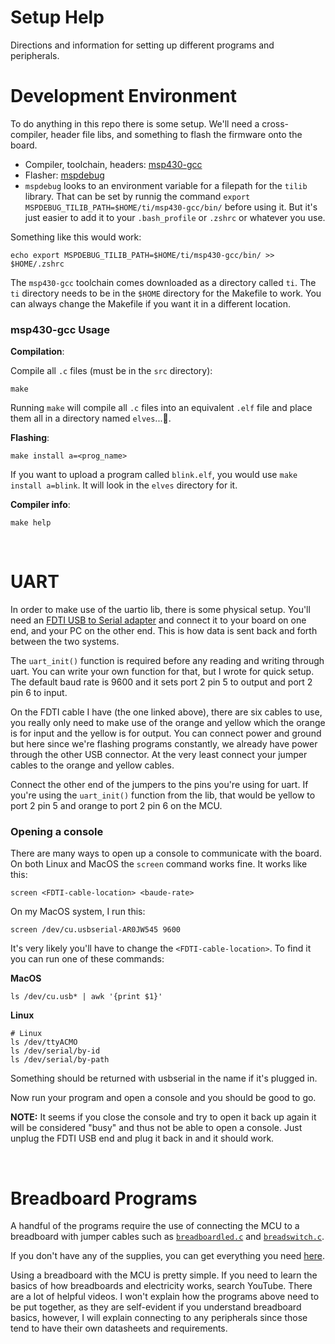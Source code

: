 # Setup Help
Directions and information for setting up different programs and peripherals.


# Development Environment
To do anything in this repo there is some setup. We'll need a cross-compiler, header file libs, and something to flash the firmware onto the board.

- Compiler, toolchain, headers: [msp430-gcc](https://www.ti.com/tool/MSP430-GCC-OPENSOURCE)
- Flasher: [mspdebug](https://github.com/dlbeer/mspdebug)
- `mspdebug` looks to an environment variable for a filepath for the `tilib` library. That can be set by runnig the command `export MSPDEBUG_TILIB_PATH=$HOME/ti/msp430-gcc/bin/` before using it. But it's just easier to add it to your `.bash_profile` or `.zshrc` or whatever you use.

Something like this would work:
```
echo export MSPDEBUG_TILIB_PATH=$HOME/ti/msp430-gcc/bin/ >> $HOME/.zshrc
```

The `msp430-gcc` toolchain comes downloaded as a directory called `ti`. The `ti` directory needs to be in the `$HOME` directory for the Makefile to work. You can always change the Makefile if you want it in a different location.

### **msp430-gcc Usage**

**Compilation**:

Compile all `.c` files (must be in the `src` directory):
```
make
```
Running `make` will compile all `.c` files into an equivalent `.elf` file and place them all in a directory named `elves`...🧝.

**Flashing**:
```
make install a=<prog_name>
```
If you want to upload a program called `blink.elf`, you would use `make install a=blink`. It will look in the `elves` directory for it.

**Compiler info**:
```
make help
```
<br>

# UART
In order to make use of the uartio lib, there is some physical setup. You'll need an [FDTI USB to Serial adapter](https://www.amazon.com/dp/B07RBK2P47?psc=1&ref=ppx_yo2_dt_b_product_details) and connect it to your board on one end, and your PC on the other end. This is how data is sent back and forth between the two systems.

The `uart_init()` function is required before any reading and writing through uart. You can write your own function for that, but I wrote for quick setup. The default baud rate is 9600 and it sets port 2 pin 5 to output and port 2 pin 6 to input.


On the FDTI cable I have (the one linked above), there are six cables to use, you really only need to make use of the orange and yellow which the orange is for input and the yellow is for output. You can connect power and ground but here since we're flashing programs constantly, we already have power through the other USB connector. At the very least connect your jumper cables to the orange and yellow cables.

Connect the other end of the jumpers to the pins you're using for uart. If you're using the `uart_init()` function from the lib, that would be yellow to port 2 pin 5 and orange to port 2 pin 6 on the MCU.

### Opening a console
There are many ways to open up a console to communicate with the board. On both Linux and MacOS the `screen` command works fine. It works like this:
```
screen <FDTI-cable-location> <baude-rate>
```
On my MacOS system, I run this:
```
screen /dev/cu.usbserial-AR0JW545 9600
```
It's very likely you'll have to change the `<FDTI-cable-location>`. To find it you can run one of these commands:

**MacOS**
```
ls /dev/cu.usb* | awk '{print $1}'
```

**Linux**
```
# Linux
ls /dev/ttyACMO
ls /dev/serial/by-id
ls /dev/serial/by-path
```

Something should be returned with usbserial in the name if it's plugged in.  

Now run your program and open a console and you should be good to go.

**NOTE:** It seems if you close the console and try to open it back up again it will be considered "busy" and thus not be able to open a console. Just unplug the FDTI USB end and plug it back in and it should work.

<br>

# Breadboard Programs
A handful of the programs require the use of connecting the MCU to a breadboard with jumper cables such as [`breadboardled.c`](https://github.com/breakthatbass/msp430-env/blob/main/src/breadboardled.c) and [`breadswitch.c`](https://github.com/breakthatbass/msp430-env/blob/main/src/breadswitch.c).  

If you don't have any of the supplies, you can get everything you need [here](https://www.amazon.com/gp/product/B073ZC68QG/ref=ppx_yo_dt_b_asin_title_o02_s00?ie=UTF8&psc=1).  

Using a breadboard with the MCU is pretty simple. If you need to learn the basics of how breadboards and electricity works, search YouTube. There are a lot of helpful videos. I won't explain how the programs above need to be put together, as they are self-evident if you understand breadboard basics, however, I will explain connecting to any peripherals since those tend to have their own datasheets and requirements.
